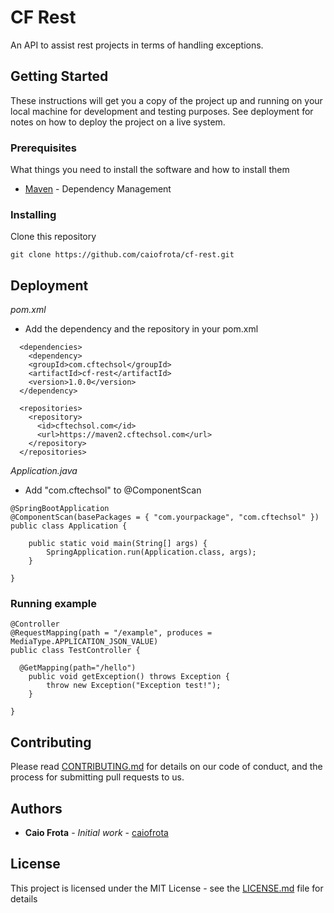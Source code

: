 # CF Rest

An API to assist rest projects in terms of handling exceptions.

## Getting Started

These instructions will get you a copy of the project up and running on your local machine for development and testing purposes. See deployment for notes on how to deploy the project on a live system.

### Prerequisites

What things you need to install the software and how to install them

* [Maven](https://maven.apache.org/) - Dependency Management

### Installing

Clone this repository

```
git clone https://github.com/caiofrota/cf-rest.git
```

## Deployment

*pom.xml*

* Add the dependency and the repository in your pom.xml

```
  <dependencies>
    <dependency>
    <groupId>com.cftechsol</groupId>
    <artifactId>cf-rest</artifactId>
    <version>1.0.0</version>
  </dependency>
  
  <repositories>
    <repository>
      <id>cftechsol.com</id>
      <url>https://maven2.cftechsol.com</url>
    </repository>
  </repositories>
```

*Application.java*

* Add "com.cftechsol" to @ComponentScan

```
@SpringBootApplication
@ComponentScan(basePackages = { "com.yourpackage", "com.cftechsol" })
public class Application {

	public static void main(String[] args) {
		SpringApplication.run(Application.class, args);
	}

}
```

### Running example

```
@Controller
@RequestMapping(path = "/example", produces = MediaType.APPLICATION_JSON_VALUE)
public class TestController {
  
  @GetMapping(path="/hello")
	public void getException() throws Exception {
		throw new Exception("Exception test!");
	}
  
}
```

## Contributing

Please read [CONTRIBUTING.md](https://gist.github.com/caiforota/gistid) for details on our code of conduct, and the process for submitting pull requests to us.

## Authors

* **Caio Frota** - *Initial work* - [caiofrota](https://github.com/caiofrota)

## License

This project is licensed under the MIT License - see the [LICENSE.md](LICENSE.md) file for details

